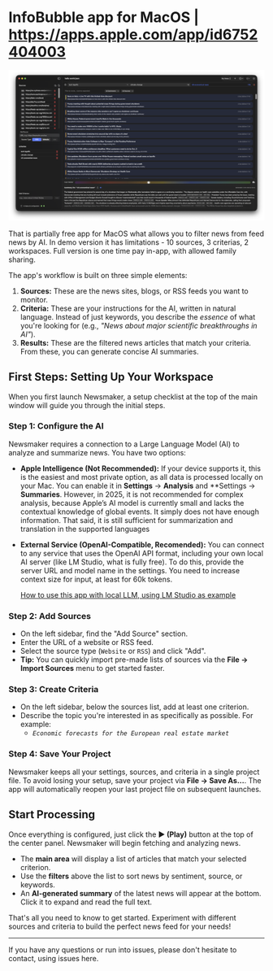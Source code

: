 # InfoBubble app for MacOS | https://apps.apple.com/app/id6752404003

![Edit default model settings](Howto/Main/main-screen.png)

That is partially free app for MacOS what allows you to filter news from feed news by AI. 
In demo version it has limitations - 10 sources, 3 criterias, 2 workspaces.
Full version is one time pay in-app, with allowed family sharing.

The app's workflow is built on three simple elements:

1.  **Sources:** These are the news sites, blogs, or RSS feeds you want to monitor.
2.  **Criteria:** These are your instructions for the AI, written in natural language. Instead of just keywords, you describe the *essence* of what you're looking for (e.g., _"News about major scientific breakthroughs in AI"_).
3.  **Results:** These are the filtered news articles that match your criteria. From these, you can generate concise AI summaries.

## First Steps: Setting Up Your Workspace

When you first launch Newsmaker, a setup checklist at the top of the main window will guide you through the initial steps.

### Step 1: Configure the AI

Newsmaker requires a connection to a Large Language Model (AI) to analyze and summarize news. You have two options:

*   **Apple Intelligence (Not Recommended):** If your device supports it, this is the easiest and most private option, as all data is processed locally on your Mac. You can enable it in **Settings** → **Analysis** and **Settings → **Summaries**. However, in 2025, it is not recommended for complex analysis, because Apple’s AI model is currently small and lacks the contextual knowledge of global events. It simply does not have enough information. That said, it is still sufficient for summarization and translation in the supported languages

*   **External Service (OpenAI-Compatible, Recomended):** You can connect to any service that uses the OpenAI API format, including your own local AI server (like LM Studio, what is fully free). To do this, provide the server URL and model name in the settings. You need to increase context size for input, at least for 60k tokens.

    [How to use this app with local LLM, using LM Studio as example](Howto/LMStudio/LocalAI.md)


### Step 2: Add Sources
*   On the left sidebar, find the "Add Source" section.
*   Enter the URL of a website or RSS feed.
*   Select the source type (`Website` or `RSS`) and click "Add".
*   **Tip:** You can quickly import pre-made lists of sources via the **File → Import Sources** menu to get started faster.

### Step 3: Create Criteria
*   On the left sidebar, below the sources list, add at least one criterion.
*   Describe the topic you're interested in as specifically as possible. For example:
    *   _`Economic forecasts for the European real estate market`_

### Step 4: Save Your Project
Newsmaker keeps all your settings, sources, and criteria in a single project file. To avoid losing your setup, save your project via **File → Save As...**. The app will automatically reopen your last project file on subsequent launches.

## Start Processing

Once everything is configured, just click the **▶️ (Play)** button at the top of the center panel. Newsmaker will begin fetching and analyzing news.

*   The **main area** will display a list of articles that match your selected criterion.
*   Use the **filters** above the list to sort news by sentiment, source, or keywords.
*   An **AI-generated summary** of the latest news will appear at the bottom. Click it to expand and read the full text.

That's all you need to know to get started. Experiment with different sources and criteria to build the perfect news feed for your needs!

***

If you have any questions or run into issues, please don't hesitate to contact, using issues here.


